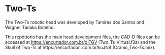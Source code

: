 # Two-Ts

The Two-Ts robotic head was developed by Tamires dos Santos and Wagner Tanaka Botelho.

This repóttorio has the main head development files, the CAD-D files can be accessed at https://encurtador.com.br/diFGV (Two_Ts_Virtual.f3z) and the Skull of Two-Ts at https://encurtador .com.br/kuJN8 (Cranio_Two-Ts.mix).
